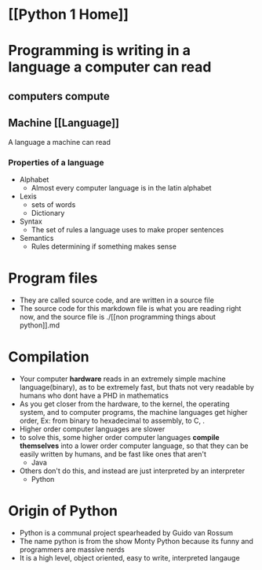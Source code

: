 # [[Python 1 Home]]


# Programming is writing in a language a computer can read
## computers compute

## Machine [[Language]]
A language a machine can read
### Properties of a language
- Alphabet
	- Almost every computer language is in the latin alphabet
- Lexis
	- sets of words
	- Dictionary
- Syntax
	- The set of rules a language uses to make proper sentences
- Semantics
	- Rules determining if something makes sense
# Program files
- They are called source code, and are written in a source file
- The source code for this markdown file is what you are reading right now, and the source file is ./[[non programming things about python]].md
# Compilation
- Your computer **hardware** reads in an extremely simple machine language(binary), as to be extremely fast, but thats not very readable by humans who dont have a PHD in mathematics
- As you get closer from the hardware, to the kernel, the operating system, and to computer programs, the machine languages get higher order, Ex: from binary to hexadecimal to assembly, to C, .
- Higher order computer languages are slower
- to solve this, some higher order computer languages **compile themselves** into a lower order computer language, so that they can be easily written by humans, and be fast like ones that aren't
	- Java
- Others don't do this, and instead are just interpreted by an interpreter 
	- Python
# Origin of Python
- Python is a communal project spearheaded by Guido van Rossum
- The name python is from the show Monty Python because its funny and programmers are massive nerds
- It is a high level, object oriented, easy to write, interpreted langauge